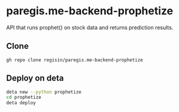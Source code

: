 # paregis.me-backend-prophetize
API that runs prophet() on stock data and returns prediction results.

## Clone

`gh repo clone regisin/paregis.me-backend-prophetize`

## Deploy on deta

```bash
deta new --python prophetize
cd prophetize
deta deploy
```